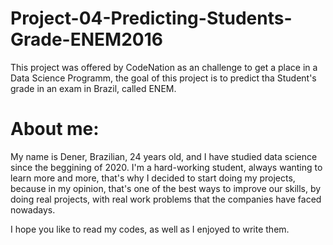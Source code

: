 # Project-04-Predicting-Students-Grade-ENEM2016
This project was offered by CodeNation as an challenge to get a place in a Data Science Programm, the goal of this project is to predict tha Student's grade in an exam in Brazil, called ENEM.

# About me:
My name is Dener, Brazilian, 24 years old, and I have studied data science since the beggining of 2020. I'm a hard-working student, always wanting to learn more and more, that's why I decided to start doing my projects, because in my opinion, that's one of the best ways to improve our skills, by doing real projects, with real work problems that the companies have faced nowadays.

I hope you like to read my codes, as well as I enjoyed to write them.
